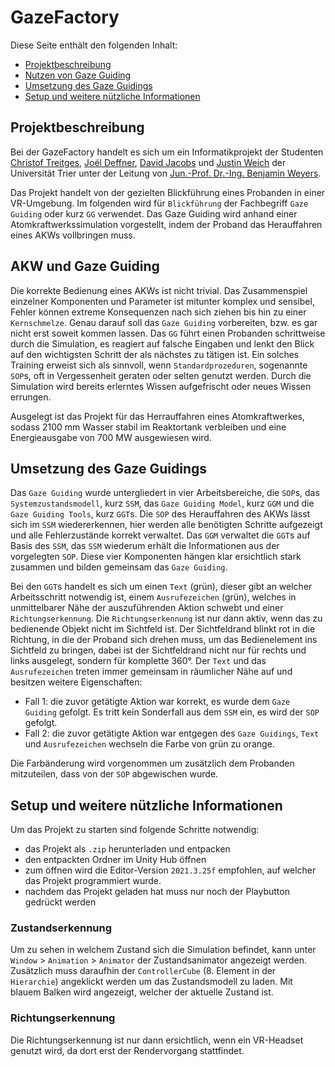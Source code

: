 # GazeFactory
Diese Seite enthält den folgenden Inhalt:
- [Projektbeschreibung](#projektbeschreibung)
- [Nutzen von Gaze Guiding](#akw-und-gaze-guiding)
- [Umsetzung des Gaze Guidings](#umsetzung-des-gaze-guidings)
- [Setup und weitere nützliche Informationen](#setup-und-weitere-nützliche-informationen)

## Projektbeschreibung
Bei der GazeFactory handelt es sich um ein Informatikprojekt der Studenten [Christof Treitges](https://github.com/CTreitges), [Joël Deffner](https://github.com/JDeffner), [David Jacobs](https://github.com/DJacobs-dev) und [Justin Weich](https://github.com/1Houston1) der Universität Trier unter der Leitung von [Jun.-Prof. Dr.-Ing. Benjamin Weyers](https://www.uni-trier.de/universitaet/fachbereiche-faecher/fachbereich-iv/faecher/informatikwissenschaften/professuren/human-computer-interaction/team/benjamin-weyers).

Das Projekt handelt von der gezielten Blickführung eines Probanden in einer VR-Umgebung. Im folgenden wird für `Blickführung` der Fachbegriff `Gaze Guiding` oder kurz `GG` verwendet. Das Gaze Guiding wird anhand einer Atomkraftwerkssimulation vorgestellt, indem der Proband das Herauffahren eines AKWs vollbringen muss.

## AKW und Gaze Guiding
Die korrekte Bedienung eines AKWs ist nicht trivial. Das Zusammenspiel einzelner Komponenten und Parameter ist mitunter komplex und sensibel, Fehler können extreme Konsequenzen nach sich ziehen bis hin zu einer `Kernschmelze`. Genau darauf soll das `Gaze Guiding` vorbereiten, bzw. es gar nicht erst soweit kommen lassen. Das `GG` führt einen Probanden schrittweise durch die Simulation, es reagiert auf falsche Eingaben und lenkt den Blick auf den wichtigsten Schritt der als nächstes zu tätigen ist. Ein solches Training erweist sich als sinnvoll, wenn `Standardprozeduren`, sogenannte `SOP`s, oft in Vergessenheit geraten oder selten genutzt werden. Durch die Simulation wird bereits erlerntes Wissen aufgefrischt oder neues Wissen errungen.

Ausgelegt ist das Projekt für das Herrauffahren eines Atomkraftwerkes, sodass 2100 mm Wasser stabil im Reaktortank verbleiben und eine Energieausgabe von 700 MW ausgewiesen wird.

## Umsetzung des Gaze Guidings
Das `Gaze Guiding` wurde untergliedert in vier Arbeitsbereiche, die `SOP`s, das `Systemzustandsmodell`, kurz `SSM`, das `Gaze Guiding Model`, kurz `GGM` und die `Gaze Guiding Tools`, kurz `GGT`s. Die `SOP` des Herauffahren des AKWs lässt sich im `SSM` wiedererkennen, hier werden alle benötigten Schritte aufgezeigt und alle Fehlerzustände korrekt verwaltet. Das `GGM` verwaltet die `GGT`s auf Basis des `SSM`, das `SSM` wiederum erhält die Informationen aus der vorgelegten `SOP`. Diese vier Komponenten hängen klar ersichtlich stark zusammen und bilden gemeinsam das `Gaze Guiding`. 

Bei den `GGT`s handelt es sich um einen `Text` (grün), dieser gibt an welcher Arbeitsschritt notwendig ist, einem `Ausrufezeichen` (grün), welches in unmittelbarer Nähe der auszuführenden Aktion schwebt und einer `Richtungserkennung`. Die `Richtungserkennung` ist nur dann aktiv, wenn das zu bedienende Objekt nicht im Sichtfeld ist. Der Sichtfeldrand blinkt rot in die Richtung, in die der Proband sich drehen muss, um das Bedienelement ins Sichtfeld zu bringen, dabei ist der Sichtfeldrand nicht nur für rechts und links ausgelegt, sondern für komplette 360°. Der `Text` und das `Ausrufezeichen` treten immer gemeinsam in räumlicher Nähe auf und besitzen weitere Eigenschaften:
- Fall 1: die zuvor getätigte Aktion war korrekt, es wurde dem `Gaze Guiding` gefolgt. Es tritt kein Sonderfall aus dem `SSM` ein, es wird der `SOP` gefolgt.
- Fall 2: die zuvor getätigte Aktion war entgegen des `Gaze Guidings`, `Text` und `Ausrufezeichen` wechseln die Farbe von grün zu orange.

Die Farbänderung wird vorgenommen um zusätzlich dem Probanden mitzuteilen, dass von der `SOP` abgewischen wurde.

## Setup und weitere nützliche Informationen
Um das Projekt zu starten sind folgende Schritte notwendig:
- das Projekt als `.zip` herunterladen und entpacken
- den entpackten Ordner im Unity Hub öffnen
- zum öffnen wird die Editor-Version `2021.3.25f` empfohlen, auf welcher das Projekt programmiert wurde.
- nachdem das Projekt geladen hat muss nur noch der Playbutton gedrückt werden

### Zustandserkennung
Um zu sehen in welchem Zustand sich die Simulation befindet, kann unter `Window` > `Animation` > `Animator` der Zustandsanimator angezeigt werden. Zusätzlich muss daraufhin der `ControllerCube` (8. Element in der `Hierarchie`) angeklickt werden um das Zustandsmodell zu laden. Mit blauem Balken wird angezeigt, welcher der aktuelle Zustand ist.

### Richtungserkennung
Die Richtungserkennung ist nur dann ersichtlich, wenn ein VR-Headset genutzt wird, da dort erst der Rendervorgang stattfindet.
